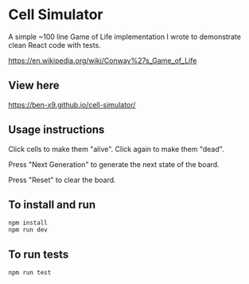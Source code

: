 # Cell Simulator

A simple ~100 line Game of Life implementation I wrote to demonstrate clean React code with tests.

https://en.wikipedia.org/wiki/Conway%27s_Game_of_Life

## View here

https://ben-x9.github.io/cell-simulator/

## Usage instructions

Click cells to make them "alive". Click again to make them "dead".

Press "Next Generation" to generate the next state of the board.

Press "Reset" to clear the board.

## To install and run

```
npm install
npm run dev
```

## To run tests

```
npm run test
```
